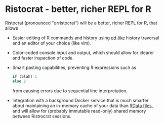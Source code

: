 # Ristocrat - better, richer REPL for R

Ristocrat (pronounced "*arr*istocrat") will be a better, richer REPL for R, that allows

  * Easier editing of R commands and history using [ed-like](https://github.com/robertzk/productivus/blob/master/R/ed.r) history
    traversal and an editor of your choice (like vim).

  * Color-coded console input and output, which should allow for clearer and faster
    inspection of code.

  * Smart pasting capabilities, preventing R expressions such as

    ```r
    if (blah) 1
    else 2
    ```
    
    from causing errors due to sequential line interpretation.

  * Integration with a background Docker service that is much smarter about 
    maintaining an in-memory cache of your data than [RData files](https://stat.ethz.ch/R-manual/R-devel/library/base/html/load.html),
    and will allow for (probably immutable read-only) shared memory between Ristrocrat
    sessions.


